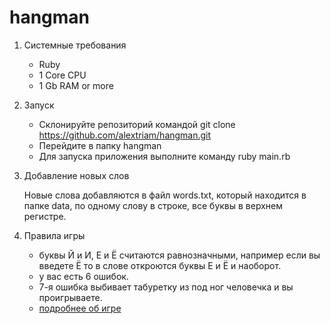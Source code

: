 # hangman

1. Системные требования
	- Ruby
	- 1 Core CPU
	- 1 Gb RAM or more

2. Запуск
	- Склонируйте репозиторий командой git clone https://github.com/alextriam/hangman.git
	- Перейдите в папку hangman
	- Для запуска приложения выполните команду ruby main.rb

3. Добавление новых слов

	Новые слова добавляются в файл words.txt, который находится в папке data, по одному слову в строке, все буквы в верхнем регистре.

4. Правила игры
	- буквы Й и И, Е и Ё считаются равнозначными, например если вы введете Ё то в слове откроются буквы Е и Ё и наоборот.
	- у вас есть 6 ошибок.
	- 7-я ошибка выбивает табуретку из под ног человечка и вы проигрываете.
	- [подробнее об игре](https://ru.wikipedia.org/wiki/%D0%92%D0%B8%D1%81%D0%B5%D0%BB%D0%B8%D1%86%D0%B0_(%D0%B8%D0%B3%D1%80%D0%B0))
	